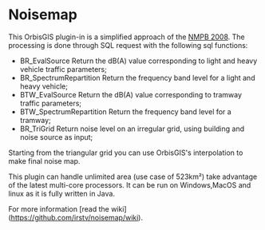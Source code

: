 Noisemap
======

This OrbisGIS plugin-in is a simplified approach of the [NMPB 2008][nmpb]. The processing is done through SQL request with the following sql functions:

* BR_EvalSource Return the dB(A) value corresponding to light and heavy vehicle traffic parameters;
* BR_SpectrumRepartition Return the frequency band level for a light and heavy vehicle;
* BTW_EvalSource Return the dB(A) value corresponding to tramway traffic parameters;
* BTW_SpectrumRepartition Return the frequency band level for a tramway;
*	BR_TriGrid Return noise level on an irregular grid, using building and noise source as input;

Starting from the triangular grid you can use OrbisGIS's interpolation to make final noise map.

This plugin can handle unlimited area (use case of 523km²) take advantage of the latest multi-core processors. It can be run on Windows,MacOS and linux as it is fully written in Java.

For more information [read the wiki] (https://github.com/irstv/noisemap/wiki).

[nmpb]: http://www.setra.equipement.gouv.fr/IMG/pdf/US_0957-2A_Road_noise_predictionDTRF.pdf "F. Besnard, J. Defrance, M. Bérengier, G. Dutilleux,F. Junker, D. Ecotiere, E. Le Duc, M. Baulac, B.Bonhomme, J.-P. Deparis, B. Gauvreau, V. Guizard,H. Lefèvre, V. Steimer, D. Van Maercke, V. Zoubo#,'Road noise prediction: 2 - Noise propagation computation method including meteorological effects (NMPB 2008)', SETRA (2009)"

